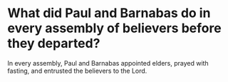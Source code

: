 # What did Paul and Barnabas do in every assembly of believers before they departed?

In every assembly, Paul and Barnabas appointed elders, prayed with fasting, and entrusted the believers to the Lord.
